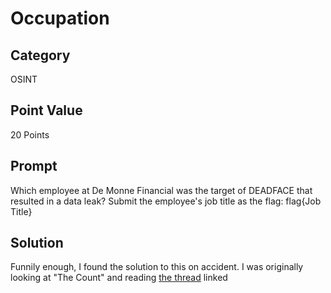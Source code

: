 # Occupation

## Category

OSINT

## Point Value

20 Points

## Prompt

Which employee at De Monne Financial was the target of DEADFACE that resulted in a data leak? Submit the employee's job title as the flag: flag{Job Title}

## Solution

Funnily enough, I found the solution to this on accident. I was originally looking at "The Count" and reading [the thread](https://ghosttown.deadface.io/t/what-programming-needs-are-there/56/4) linked 
